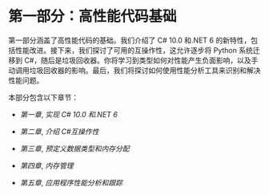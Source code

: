# 第一部分：高性能代码基础

第一部分涵盖了高性能代码的基础。我们介绍了 C# 10.0 和.NET 6 的新特性，包括性能改进。接下来，我们探讨了可用的互操作性，这允许逐步将 Python 系统迁移到 C#，随后是垃圾回收器。你将学习到类型如何对性能产生负面影响，以及手动调用垃圾回收器的影响。最后，我们将探讨如何使用性能分析工具来识别和解决性能问题。

本部分包含以下章节：

+   *第一章*, *实现 C# 10.0 和.NET 6*

+   *第二章*, *介绍 C#互操作性*

+   *第三章*, *预定义数据类型和内存分配*

+   *第四章*, *内存管理*

+   *第五章*, *应用程序性能分析和跟踪*
